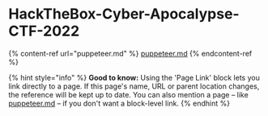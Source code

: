 # HackTheBox-Cyber-Apocalypse-CTF-2022

{% content-ref url="puppeteer.md" %}
[puppeteer.md](puppeteer.md)
{% endcontent-ref %}

{% hint style="info" %}
**Good to know:** Using the 'Page Link' block lets you link directly to a page. If this page's name, URL or parent location changes, the reference will be kept up to date. You can also mention a page – like [puppeteer.md](puppeteer.md "mention") – if you don't want a block-level link.
{% endhint %}

